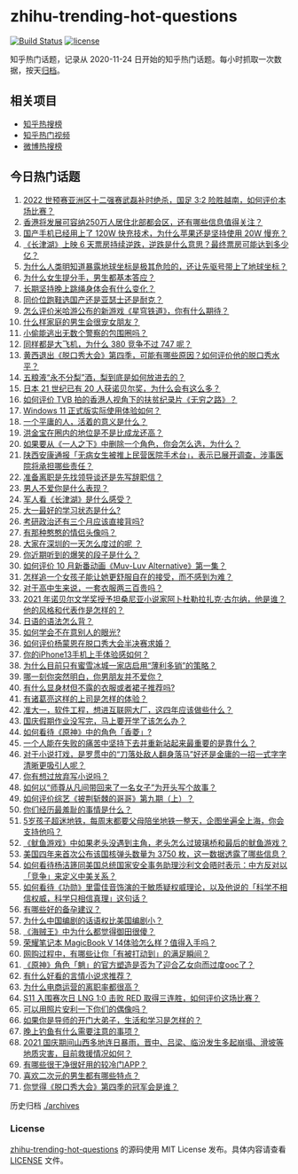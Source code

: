 # zhihu-trending-hot-questions

[![Build Status](https://github.com/justjavac/zhihu-trending-hot-questions/workflows/ci/badge.svg?branch=master)](https://github.com/justjavac/zhihu-trending-hot-questions/actions)
[![license](https://img.shields.io/github/license/justjavac/zhihu-trending-hot-questions)](https://github.com/justjavac/zhihu-trending-hot-questions/blob/master/LICENSE)

知乎热门话题，记录从 2020-11-24 日开始的知乎热门话题。每小时抓取一次数据，按天[归档](./archives)。

## 相关项目

- [知乎热搜榜](https://github.com/justjavac/zhihu-trending-top-search)
- [知乎热门视频](https://github.com/justjavac/zhihu-trending-hot-video)
- [微博热搜榜](https://github.com/justjavac/weibo-trending-hot-search)

## 今日热门话题

<!-- BEGIN -->
<!-- 最后更新时间 Fri Oct 08 2021 07:18:11 GMT+0800 (China Standard Time) -->

1. [2022 世预赛亚洲区十二强赛武磊补时绝杀，国足 3:2 险胜越南，如何评价本场比赛？](https://www.zhihu.com/question/491016145)
1. [香港将发展可容纳250万人居住北部都会区，还有哪些信息值得关注？](https://www.zhihu.com/question/490865267)
1. [国产手机已经用上了 120W 快充技术，为什么苹果还是坚持使用 20W 慢充？](https://www.zhihu.com/question/486796016)
1. [《长津湖》上映 6 天票房持续逆跌，逆跌是什么意思？最终票房可能达到多少亿？](https://www.zhihu.com/question/490818715)
1. [为什么人类明知道暴露地球坐标是极其危险的，还让先驱号带上了地球坐标？](https://www.zhihu.com/question/486346249)
1. [为什么女生提分手，男生都基本答应？](https://www.zhihu.com/question/335505500)
1. [长期坚持晚上跳绳身体会有什么变化？](https://www.zhihu.com/question/434554470)
1. [同价位跑鞋选国产还是亚瑟士还是耐克？](https://www.zhihu.com/question/291770905)
1. [怎么评价米哈游公布的新游戏《星穹铁道》，你有什么期待？](https://www.zhihu.com/question/490783057)
1. [什么样家庭的男生会很宠女朋友？](https://www.zhihu.com/question/313152078)
1. [小偷能逃出无数个警察的包围圈吗？](https://www.zhihu.com/question/490047418)
1. [同样都是大飞机，为什么 380 竞争不过 747 呢？](https://www.zhihu.com/question/488937165)
1. [黄西退出《脱口秀大会》第四季，可能有哪些原因？如何评价他的脱口秀水平？](https://www.zhihu.com/question/485374020)
1. [五粮液“永不分梨”酒，梨到底是如何放进去的？](https://www.zhihu.com/question/485979041)
1. [日本 21 世纪已有 20 人获诺贝尔奖，为什么会有这么多？](https://www.zhihu.com/question/490750303)
1. [如何评价 TVB 拍的香港人视角下的扶贫纪录片《无穷之路》？](https://www.zhihu.com/question/487385061)
1. [Windows 11 正式版实际使用体验如何？](https://www.zhihu.com/question/488083029)
1. [一个平庸的人，活着的意义是什么？](https://www.zhihu.com/question/436020711)
1. [洪金宝在圈内的地位是不是比成龙还高？](https://www.zhihu.com/question/65917951)
1. [如果要从《一人之下》中删除一个角色，你会怎么选，为什么？](https://www.zhihu.com/question/488563662)
1. [陕西安康通报「无病女生被推上民营医院手术台」，表示已展开调查，涉事医院将承担哪些责任？](https://www.zhihu.com/question/490984433)
1. [准备离职是先找领导谈还是先写辞职信？](https://www.zhihu.com/question/489303548)
1. [男人不爱你是什么表现？](https://www.zhihu.com/question/327758816)
1. [军人看《长津湖》是什么感受？](https://www.zhihu.com/question/489919279)
1. [大一最好的学习状态是什么?](https://www.zhihu.com/question/436598583)
1. [考研政治还有三个月应该直接背吗?](https://www.zhihu.com/question/489846700)
1. [有那种憨憨的情侣头像吗？](https://www.zhihu.com/question/357098205)
1. [大家在深圳的一天怎么度过的呢 ？](https://www.zhihu.com/question/479143486)
1. [你近期听到的爆笑的段子是什么？](https://www.zhihu.com/question/476560453)
1. [如何评价 10 月新番动画《Muv-Luv Alternative》第一集？](https://www.zhihu.com/question/489938057)
1. [怎样追一个女孩子能让她更舒服自在的接受，而不感到为难？](https://www.zhihu.com/question/307728254)
1. [对于高中生来说，一套衣服两三百贵吗？](https://www.zhihu.com/question/490588253)
1. [2021 年诺贝尔文学奖授予坦桑尼亚小说家阿卜杜勒拉扎克·古尔纳，他是谁？他的风格和代表作是怎样的？](https://www.zhihu.com/question/491047860)
1. [日语的语法怎么背？](https://www.zhihu.com/question/352141891)
1. [如何学会不在意别人的眼光?](https://www.zhihu.com/question/490653665)
1. [如何评价杨蒙恩在脱口秀大会半决赛求婚？](https://www.zhihu.com/question/490937022)
1. [你的iPhone13手机上手体验感如何？](https://www.zhihu.com/question/488676795)
1. [为什么目前只有蜜雪冰城一家店启用“薄利多销”的策略？](https://www.zhihu.com/question/469087818)
1. [哪一刻你突然明白，你男朋友并不爱你？](https://www.zhihu.com/question/477839494)
1. [有什么显身材但不露的衣服或者裙子推荐吗?](https://www.zhihu.com/question/490345235)
1. [有诸葛亮这样的上司是怎样的体验？](https://www.zhihu.com/question/489903012)
1. [准大一，软件工程，想进互联网大厂，这四年应该做些什么？](https://www.zhihu.com/question/476165475)
1. [国庆假期作业没写完，马上要开学了该怎么办？](https://www.zhihu.com/question/490817368)
1. [如何看待《原神》中的角色「香菱」?](https://www.zhihu.com/question/460105478)
1. [一个人能在失败的痛苦中坚持下去并重新站起来最重要的是靠什么？](https://www.zhihu.com/question/485210839)
1. [对于小说打戏，是罗贯中的“刀落处敌人翻身落马”好还是金庸的一招一式字字清晰更吸引人呢？](https://www.zhihu.com/question/356969212)
1. [你有想过放弃写小说吗？](https://www.zhihu.com/question/485103434)
1. [如何以“师尊从凡间带回来了一名女子”为开头写个故事？](https://www.zhihu.com/question/441114065)
1. [如何评价综艺《披荆斩棘的哥哥》第九期（上）？](https://www.zhihu.com/question/490980541)
1. [你们经历最羞耻的事情是什么？](https://www.zhihu.com/question/484150077)
1. [5岁孩子超迷地铁，每周末都要父母陪坐地铁一整天，企图坐遍全上海，你会支持他吗？](https://www.zhihu.com/question/484372748)
1. [《鱿鱼游戏》中如果老头没遇到主角，老头怎么过玻璃桥和最后的鱿鱼游戏？](https://www.zhihu.com/question/489662099)
1. [美国四年来首次公布该国核弹头数量为 3750 枚，这一数据透露了哪些信息？](https://www.zhihu.com/question/490840493)
1. [如何看待杨洁篪同美国总统国家安全事务助理沙利文会晤时表示：中方反对以「竞争」来定义中美关系？](https://www.zhihu.com/question/490971129)
1. [如何看待《功勋》里雷佳音饰演的于敏质疑权威理论，以及他说的「科学不相信权威，科学只相信真理」这句话？](https://www.zhihu.com/question/490133283)
1. [有哪些好的备孕建议？](https://www.zhihu.com/question/467902863)
1. [为什么中国编剧的话语权比美国编剧小？](https://www.zhihu.com/question/393030318)
1. [《海贼王》中为什么都觉得御田很傻？](https://www.zhihu.com/question/488099012)
1. [荣耀笔记本 MagicBook V 14体验怎么样？值得入手吗？](https://www.zhihu.com/question/489926639)
1. [网购过程中，有哪些让你「有被打动到」的满足瞬间？](https://www.zhihu.com/question/490477634)
1. [《原神》角色「魈」的官方塑造是否为了迎合乙女向而过度ooc了？](https://www.zhihu.com/question/490393624)
1. [有什么好看的言情小说求推荐？](https://www.zhihu.com/question/482569308)
1. [为什么电商运营的离职率都很高？](https://www.zhihu.com/question/456735741)
1. [S11 入围赛次日 LNG 1:0 击败 RED 取得三连胜，如何评价这场比赛？](https://www.zhihu.com/question/490920170)
1. [可以用照片安利一下你们的偶像吗？](https://www.zhihu.com/question/485220576)
1. [如果你是导师的开门大弟子，生活和学习是怎样的？](https://www.zhihu.com/question/488819420)
1. [晚上钓鱼有什么需要注意的事项？](https://www.zhihu.com/question/485470923)
1. [2021 国庆期间山西多地连日暴雨，晋中、吕梁、临汾发生多起崩塌、滑坡等地质灾害，目前救援情况如何？](https://www.zhihu.com/question/490988349)
1. [有哪些很干净很好用的较冷门APP？](https://www.zhihu.com/question/43229528)
1. [喜欢二次元的男生都有哪些特点？](https://www.zhihu.com/question/443576869)
1. [你觉得《脱口秀大会》第四季的冠军会是谁？](https://www.zhihu.com/question/483999026)

<!-- END -->

历史归档 [./archives](./archives)

### License

[zhihu-trending-hot-questions](https://github.com/justjavac/zhihu-trending-hot-questions)
的源码使用 MIT License 发布。具体内容请查看 [LICENSE](./LICENSE) 文件。
